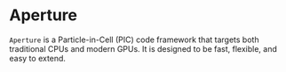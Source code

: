 # Aperture

`Aperture` is a Particle-in-Cell (PIC) code framework that targets both
traditional CPUs and modern GPUs. It is designed to be fast, flexible, and easy
to extend.
